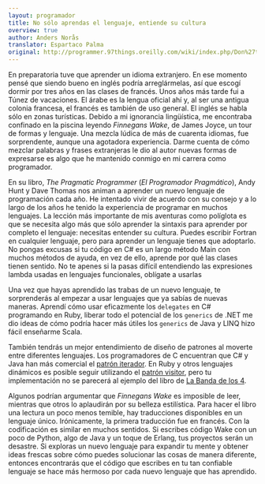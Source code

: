 ```yaml
---
layout: programador
title: No sólo aprendas el lenguaje, entiende su cultura
overview: true
author: Anders Norås
translator: Espartaco Palma
original: http://programmer.97things.oreilly.com/wiki/index.php/Don%27t_Just_Learn_the_Language%2C_Understand_its_Culture
---
```


En preparatoria tuve que aprender un idioma extranjero. En ese momento
pensé que siendo bueno en inglés podría arreglármelas, así que escogí
dormir por tres años en las clases de francés. Unos años más tarde fui a
Túnez de vacaciones. El árabe es la lengua oficial ahí y, al ser una
antigua colonia francesa, el francés es también de uso general. El
inglés se habla sólo en zonas turísticas. Debido a mi ignorancia
lingüística, me encontraba confinado en la piscina leyendo _Finnegans
Wake_, de James Joyce, un tour de formas y lenguaje. Una mezcla lúdica
de más de cuarenta idiomas, fue sorprendente, aunque una agotadora
experiencia. Darme cuenta de cómo mezclar palabras y frases extranjeras
le dio al autor nuevas formas de expresarse es algo que he mantenido
conmigo en mi carrera como programador.

En su libro, _The Pragmatic Programmer_ (_El Programador Pragmático_),
Andy Hunt y Dave Thomas nos animan a aprender un nuevo lenguaje de
programación cada año. He intentado vivir de acuerdo con su consejo y a
lo largo de los años he tenido la experiencia de programar en muchos
lenguajes. La lección más importante de mis aventuras como políglota es
que se necesita algo más que sólo aprender la sintaxis para aprender por
completo el lenguaje: necesitas entender su cultura. Puedes escribir
Fortran en cualquier lenguaje, pero para aprender un lenguaje tienes que
adoptarlo. No pongas excusas si tu código en C# es un largo método Main
con muchos métodos de ayuda, en vez de ello, aprende por qué las clases
tienen sentido. No te apenes si la pasas difícil entendiendo las
expresiones lambda usadas en lenguajes funcionales, oblígate a usarlas

Una vez que hayas aprendido las trabas de un nuevo lenguaje, te
sorprenderás al empezar a usar lenguajes que ya sabías de nuevas maneras.
 Aprendí cómo usar eficazmente los `delegates` en C# programando
en Ruby, liberar todo el potencial de los `generics` de .NET me dio
ideas de cómo podría hacer más útiles los `generics` de Java y LINQ hizo
fácil enseñarme Scala.

También tendrás un mejor entendimiento de diseño de patrones al moverte
entre diferentes lenguajes. Los programadores de C encuentran que C# y
Java han más comercial el [patrón iterador][1]. En Ruby y otros
lenguajes dinámicos es posible seguir utilizando el [patrón visitor][2],
pero tu implementación no se parecerá al ejemplo del libro de [La Banda
de los 4][3].

Algunos podrían argumentar que _Finnegans Wake_ es imposible de leer,
mientras que otros lo aplaudirán por su belleza estilística. Para hacer
el libro una lectura un poco menos temible, hay traducciones disponibles
en un lenguaje único. Irónicamente, la primera traducción fue en
francés. Con la codificación es similar en muchos sentidos. Si escribes
código Wake con un poco de Python, algo de Java y un toque de Erlang,
tus proyectos serán un desastre. Si exploras un nuevo lenguaje para
expandir tu mente y obtener ideas frescas sobre cómo puedes solucionar
las cosas de manera diferente, entonces encontrarás que el código que
escribes en tu tan confiable lenguaje se hace más hermoso por cada nuevo
lenguaje que has aprendido.


[1]: https://es.wikipedia.org/wiki/Iterador_%28patr%C3%B3n_de_dise%C3%B1o%29
[2]: https://es.wikipedia.org/wiki/Visitor_%28patr%C3%B3n_de_dise%C3%B1o%29
[3]: http://www.amazon.com/Design-patterns-elements-reusable-object-oriented/dp/0201633612
